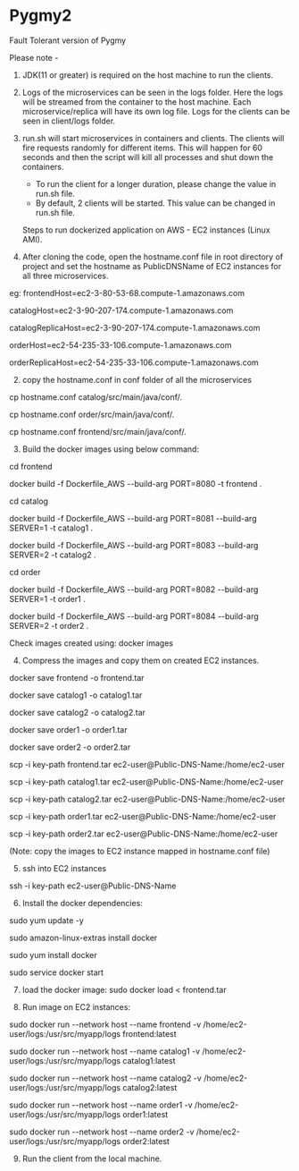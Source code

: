 # Pygmy2
Fault Tolerant version of Pygmy

Please note - 

1. JDK(11 or greater)  is required on the host machine to run the clients.
   
2. Logs of the microservices can be seen in the logs folder. Here the logs will be streamed from the container to the host machine. 
   Each microservice/replica will have its own log file.
   Logs for the clients can be seen in client/logs folder.
   
3. run.sh will start microservices in containers and clients. The clients will fire requests randomly for different items. 
   This will happen for 60 seconds and then the script will kill all processes and shut down the containers. 
   
   - To run the client for a longer duration, please change the value in run.sh file.
   - By default, 2 clients will be started. This value can be changed in run.sh file.

   Steps to run dockerized application on AWS - EC2 instances (Linux AMI).

1. After cloning the code, open the hostname.conf file in root directory of project and set the hostname as PublicDNSName of EC2 instances for all three microservices.

eg: frontendHost=ec2-3-80-53-68.compute-1.amazonaws.com

catalogHost=ec2-3-90-207-174.compute-1.amazonaws.com

catalogReplicaHost=ec2-3-90-207-174.compute-1.amazonaws.com

orderHost=ec2-54-235-33-106.compute-1.amazonaws.com

orderReplicaHost=ec2-54-235-33-106.compute-1.amazonaws.com

2. copy the hostname.conf in conf folder of all the microservices

cp hostname.conf catalog/src/main/java/conf/.

cp hostname.conf order/src/main/java/conf/.

cp hostname.conf frontend/src/main/java/conf/.

3. Build the docker images using below command:

cd frontend

docker build -f Dockerfile_AWS --build-arg PORT=8080 -t frontend .

cd catalog

docker build -f Dockerfile_AWS --build-arg PORT=8081  --build-arg SERVER=1 -t catalog1 .

docker build -f Dockerfile_AWS --build-arg PORT=8083  --build-arg SERVER=2 -t catalog2 .

cd order

docker build -f Dockerfile_AWS --build-arg PORT=8082  --build-arg SERVER=1 -t order1 .

docker build -f Dockerfile_AWS --build-arg PORT=8084  --build-arg SERVER=2 -t order2 .

Check images created using: docker images

4. Compress the images and copy them on created EC2 instances.

docker save frontend -o frontend.tar

docker save catalog1 -o catalog1.tar

docker save catalog2 -o catalog2.tar

docker save order1 -o order1.tar

docker save order2 -o order2.tar

scp -i key-path  frontend.tar ec2-user@Public-DNS-Name:/home/ec2-user

scp -i key-path  catalog1.tar ec2-user@Public-DNS-Name:/home/ec2-user

scp -i key-path  catalog2.tar ec2-user@Public-DNS-Name:/home/ec2-user

scp -i key-path  order1.tar ec2-user@Public-DNS-Name:/home/ec2-user

scp -i key-path  order2.tar ec2-user@Public-DNS-Name:/home/ec2-user

(Note: copy the images to EC2 instance mapped in hostname.conf file)

5. ssh into EC2 instances

ssh -i key-path ec2-user@Public-DNS-Name

6. Install the docker dependencies:

sudo yum update -y

sudo amazon-linux-extras install docker

sudo yum install docker

sudo service docker start

7. load the docker image: sudo docker load < frontend.tar

8. Run image on EC2 instances:  

sudo docker run --network host --name frontend -v /home/ec2-user/logs:/usr/src/myapp/logs frontend:latest

sudo docker run --network host --name catalog1 -v /home/ec2-user/logs:/usr/src/myapp/logs catalog1:latest

sudo docker run --network host --name catalog2 -v /home/ec2-user/logs:/usr/src/myapp/logs catalog2:latest

sudo docker run --network host --name order1 -v /home/ec2-user/logs:/usr/src/myapp/logs order1:latest

sudo docker run --network host --name order2 -v /home/ec2-user/logs:/usr/src/myapp/logs order2:latest

9. Run the client from the local machine.




